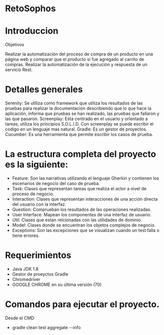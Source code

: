 # RetoSophos

# Introduccion

Objetivos

Realizar la automatización del proceso de compra de un producto en una página web y comparar que el producto si fue agregado al carrito de compras.
Realizar la automatización de la ejecución y respuesta de un servicio Rest.

# Detalles generales

Serenity: Se utiliza como framework que utiliza los resultados de las pruebas para realizar la documentación describiendo que lo que hace la aplicación, informa que pruebas se han realizado, las pruebas que fallaron y las que pasaron. 
Screenplay: Esta centrado en el usuario y orientado a tareas, utiliza los principios S.O.L.I.D. Con screenplay se puede escribir el codigo en un lenguaje mas natural.
Gradle: Es un gestor de proyectos.
Cucumber: Es una herramienta que permite escribir los casos de prueba.

# La estructura completa del proyecto es la siguiente:


* Feature: Son las narrativas utilizando el lenguaje Gherkin y contienen los escenarios de negocio del caso de prueba. 
* Task: Clases que representan tareas que realiza el actor a nivel de proceso de negocio. 
* Interaction: Clases que representan interacciones de una acción directa del usuario con la interfaz.
* Question: Comprueban los resultados de las operaciones realizadas. 
* User Interface: Mapean los componentes de una interfaz de usuario. 
* Util: Clases que estan relcionadas con las utilidades de dominio. 
* Model: Clases donde se encuentran los objetos complejos de negocio.
* Exceptions: Son las excepciones que se visualizan cuando un test falla o tiene errores. 


# Requerimientos


* Java JDK 1.8 
* Gestor de proeyctos Gradle 
* Chromedriver
* GOOGLE CHROME en su última versión (70)


# Comandos para ejecutar el proyecto.


Desde el CMD

* gradle clean test aggregate --info 

